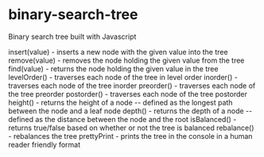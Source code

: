 # binary-search-tree

Binary search tree built with Javascript

insert(value) - inserts a new node with the given value into the tree
remove(value) - removes the node holding the given value from the tree
find(value) - returns the node holding the given value in the tree
levelOrder() - traverses each node of the tree in level order
inorder() - traverses each node of the tree inorder
preorder() - traverses each node of the tree preorder
postorder() - traverses each node of the tree postorder
height() - returns the height of a node -- defined as the longest path between the node and a leaf node
depth() - returns the depth of a node -- defined as the distance between the node and the root
isBalanced() - returns true/false based on whether or not the tree is balanced
rebalance() - rebalances the tree
prettyPrint - prints the tree in the console in a human reader friendly format
